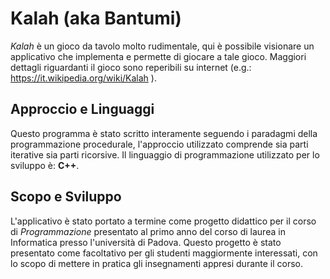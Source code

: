 # Kalah (aka Bantumi)
*Kalah* è un gioco da tavolo molto rudimentale, qui è possibile visionare un applicativo che implementa e permette di giocare a tale gioco.
Maggiori dettagli riguardanti il gioco sono reperibili su internet (e.g.: https://it.wikipedia.org/wiki/Kalah ).

## Approccio e Linguaggi
Questo programma è stato scritto interamente seguendo i paradagmi della programmazione procedurale, l'approccio utilizzato comprende sia parti iterative sia parti ricorsive.
Il linguaggio di programmazione utilizzato per lo sviluppo è: **C++**.

## Scopo e Sviluppo
L'applicativo è stato portato a termine come progetto didattico per il corso di *Programmazione* presentato al primo anno del corso di laurea in Informatica presso l'università di Padova.
Questo progetto è stato presentato come facoltativo per gli studenti maggiormente interessati, con lo scopo di mettere in pratica gli insegnamenti appresi durante il corso.
